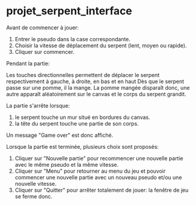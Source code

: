 # projet_serpent_interface
Avant de commencer à jouer:
1) Entrer le pseudo dans la case correspondante.
2) Choisir la vitesse de déplacement du serpent (lent, moyen ou rapide).
3) Cliquer sur commencer.
 
Pendant la partie:

Les touches directionnelles permettent de déplacer le serpent respectivement à gauche, à droite, en bas et en haut
Dès que le serpent passe sur une pomme, il la mange. La pomme mangée disparaît donc, une autre apparaît aléatoirement sur le canvas et le corps du serpent grandit.
 
La partie s'arrête lorsque:
1) le serpent touche un mur situé en bordures du canvas.
2) la tête du serpent touche une partie de son corps.

Un message "Game over" est donc affiché.
 
Lorsque la partie est terminée, plusieurs choix sont proposés:
1) Cliquer sur "Nouvelle partie" pour recommencer une nouvelle partie avec le même pseudo et la même vitesse.
2) Cliquer sur "Menu" pour retourner au menu du jeu et pouvoir commencer une nouvelle partie avec un nouveau pseudo et/ou une nouvelle vitesse.
3) Cliquer sur "Quitter" pour arrêter totalement de jouer: la fenêtre de jeu se ferme donc.